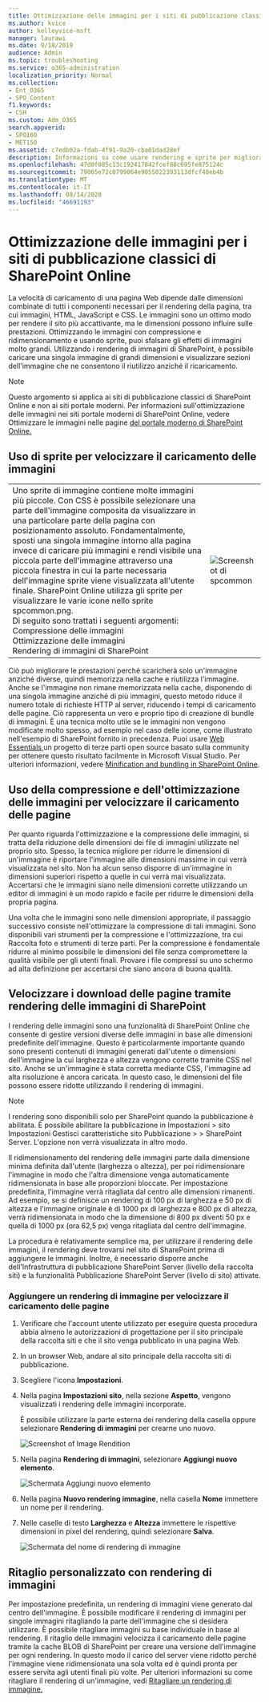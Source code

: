 ```yaml
---
title: Ottimizzazione delle immagini per i siti di pubblicazione classici di SharePoint Online
ms.author: kvice
author: kelleyvice-msft
manager: laurawi
ms.date: 9/18/2019
audience: Admin
ms.topic: troubleshooting
ms.service: o365-administration
localization_priority: Normal
ms.collection:
- Ent_O365
- SPO_Content
f1.keywords:
- CSH
ms.custom: Adm_O365
search.appverid:
- SPO160
- MET150
ms.assetid: c7edb02a-fdab-4f91-9a20-cba01dad28ef
description: Informazioni su come usare rendering e sprite per migliorare le prestazioni delle immagini nei siti di pubblicazione classici di SharePoint Online.
ms.openlocfilehash: 47d0f085c13c192417842fcef88c695fe875124c
ms.sourcegitcommit: 79065e72c0799064e9055022393113dfcf40eb4b
ms.translationtype: MT
ms.contentlocale: it-IT
ms.lasthandoff: 08/14/2020
ms.locfileid: "46691193"
---
```

# <a name="image-optimization-for-sharepoint-online-classic-publishing-sites"></a>Ottimizzazione delle immagini per i siti di pubblicazione classici di SharePoint Online

La velocità di caricamento di una pagina Web dipende dalle dimensioni combinate di tutti i componenti necessari per il rendering della pagina, tra cui immagini, HTML, JavaScript e CSS. Le immagini sono un ottimo modo per rendere il sito più accattivante, ma le dimensioni possono influire sulle prestazioni. Ottimizzando le immagini con compressione e ridimensionamento e usando sprite, puoi sfalsare gli effetti di immagini molto grandi. Utilizzando i rendering di immagini di SharePoint, è possibile caricare una singola immagine di grandi dimensioni e visualizzare sezioni dell'immagine che ne consentono il riutilizzo anziché il ricaricamento.

>[!NOTE]
>Questo argomento si applica ai siti di pubblicazione classici di SharePoint Online e non ai siti portale moderni. Per informazioni sull'ottimizzazione delle immagini nei siti portale moderni di SharePoint Online, vedere Ottimizzare le immagini nelle pagine [del portale moderno di SharePoint Online.](modern-image-optimization.md)
  
## <a name="using-sprites-to-speed-up-image-loading"></a>Uso di sprite per velocizzare il caricamento delle immagini

|||
|:-----|:-----|
| Uno sprite di immagine contiene molte immagini più piccole. Con CSS è possibile selezionare una parte dell'immagine composita da visualizzare in una particolare parte della pagina con posizionamento assoluto. Fondamentalmente, sposti una singola immagine intorno alla pagina invece di caricare più immagini e rendi visibile una piccola parte dell'immagine attraverso una piccola finestra in cui la parte necessaria dell'immagine sprite viene visualizzata all'utente finale. SharePoint Online utilizza gli sprite per visualizzare le varie icone nello sprite spcommon.png.  <br/>  Di seguito sono trattati i seguenti argomenti:  <br/>  Compressione delle immagini  <br/>  Ottimizzazione delle immagini  <br/>  Rendering di immagini di SharePoint  <br/> |![Screenshot di spcommon](../media/cc5cdee1-8e54-4537-9a8a-8854f4ee849f.png)|
   
Ciò può migliorare le prestazioni perché scaricherà solo un'immagine anziché diverse, quindi memorizza nella cache e riutilizza l'immagine. Anche se l'immagine non rimane memorizzata nella cache, disponendo di una singola immagine anziché di più immagini, questo metodo riduce il numero totale di richieste HTTP al server, riducendo i tempi di caricamento delle pagine. Ciò rappresenta un vero e proprio tipo di creazione di bundle di immagini. È una tecnica molto utile se le immagini non vengono modificate molto spesso, ad esempio nel caso delle icone, come illustrato nell'esempio di SharePoint fornito in precedenza. Puoi usare [Web Essentials,](https://vswebessentials.com/)un progetto di terze parti open source basato sulla community per ottenere questo risultato facilmente in Microsoft Visual Studio. Per ulteriori informazioni, vedere [Minification and bundling in SharePoint Online](https://go.microsoft.com/fwlink/?LinkId=708698).
  
## <a name="using-image-compression-and-optimization-to-speed-up-page-loading"></a>Uso della compressione e dell'ottimizzazione delle immagini per velocizzare il caricamento delle pagine

Per quanto riguarda l'ottimizzazione e la compressione delle immagini, si tratta della riduzione delle dimensioni dei file di immagini utilizzate nel proprio sito. Spesso, la tecnica migliore per ridurre le dimensioni di un'immagine è riportare l'immagine alle dimensioni massime in cui verrà visualizzata nel sito. Non ha alcun senso disporre di un'immagine in dimensioni superiori rispetto a quelle in cui verrà mai visualizzata. Accertarsi che le immagini siano nelle dimensioni corrette utilizzando un editor di immagini è un modo rapido e facile per ridurre le dimensioni della propria pagina.
  
Una volta che le immagini sono nelle dimensioni appropriate, il passaggio successivo consiste nell'ottimizzare la compressione di tali immagini. Sono disponibili vari strumenti per la compressione e l'ottimizzazione, tra cui Raccolta foto e strumenti di terze parti. Per la compressione è fondamentale ridurre al minimo possibile le dimensioni del file senza compromettere la qualità visibile per gli utenti finali. Provare i file compressi su uno schermo ad alta definizione per accertarsi che siano ancora di buona qualità.
  
## <a name="speed-up-page-downloads-by-using-sharepoint-image-renditions"></a>Velocizzare i download delle pagine tramite rendering delle immagini di SharePoint

I rendering delle immagini sono una funzionalità di SharePoint Online che consente di gestire versioni diverse delle immagini in base alle dimensioni predefinite dell'immagine. Questo è particolarmente importante quando sono presenti contenuti di immagini generati dall'utente o dimensioni dell'immagine la cui larghezza e altezza vengono corrette tramite CSS nel sito. Anche se un'immagine è stata corretta mediante CSS, l'immagine ad alta risoluzione è ancora caricata. In questo caso, le dimensioni del file possono essere ridotte utilizzando il rendering di immagini.
  
> [!NOTE]
> I rendering sono disponibili solo per SharePoint quando la pubblicazione è abilitata. È possibile abilitare la pubblicazione in Impostazioni \> sito Impostazioni Gestisci caratteristiche sito Pubblicazione \> \> SharePoint Server. L'opzione non verrà visualizzata in altro modo.
  
Il ridimensionamento del rendering delle immagini parte dalla dimensione minima definita dall'utente (larghezza o altezza), per poi ridimensionare l'immagine in modo che l'altra dimensione venga automaticamente ridimensionata in base alle proporzioni bloccate. Per impostazione predefinita, l'immagine verrà ritagliata dal centro alle dimensioni rimanenti. Ad esempio, se si definisce un rendering di 100 px di larghezza e 50 px di altezza e l'immagine originale è di 1000 px di larghezza e 800 px di altezza, verrà ridimensionata in modo che la dimensione di 800 px diventi 50 px e quella di 1000 px (ora 62,5 px) venga ritagliata dal centro dell'immagine.
  
La procedura è relativamente semplice ma, per utilizzare il rendering delle immagini, il rendering deve trovarsi nel sito di SharePoint prima di aggiungere le immagini. Inoltre, è necessario disporre anche dell'Infrastruttura di pubblicazione SharePoint Server (livello della raccolta siti) e la funzionalità Pubblicazione SharePoint Server (livello di sito) attivate.
  
### <a name="add-an-image-rendition-to-speed-up-page-loading"></a>Aggiungere un rendering di immagine per velocizzare il caricamento delle pagine
  
1. Verificare che l'account utente utilizzato per eseguire questa procedura abbia almeno le autorizzazioni di progettazione per il sito principale della raccolta siti e che il sito venga pubblicato in una pagina Web.

2. In un browser Web, andare al sito principale della raccolta siti di pubblicazione.

3. Scegliere l'icona **Impostazioni**.

4. Nella pagina **Impostazioni sito**, nella sezione **Aspetto**, vengono visualizzati i rendering delle immagini incorporate.

    È possibile utilizzare la parte esterna dei rendering della casella oppure selezionare **Rendering di immagini** per crearne uno nuovo.

    ![Screenshot of Image Rendition](../media/eaae0d53-657d-47ef-b687-65c5167eae4d.PNG)
  
5. Nella pagina **Rendering di immagini**, selezionare **Aggiungi nuovo elemento**.

    ![Schermata Aggiungi nuovo elemento](../media/8cede22e-52bf-4d9d-99cb-162f2f6ce92b.PNG)
  
6. Nella pagina **Nuovo rendering immagine**, nella casella **Nome** immettere un nome per il rendering.

7. Nelle caselle di testo **Larghezza** e **Altezza** immettere le rispettive dimensioni in pixel del rendering, quindi selezionare **Salva**.

    ![Schermata del nome di rendering di immagine](../media/5a6119ed-c163-40df-a4db-ec629d15607d.PNG)
  
## <a name="custom-cropping-with-image-renditions"></a>Ritaglio personalizzato con rendering di immagini

Per impostazione predefinita, un rendering di immagini viene generato dal centro dell'immagine. È possibile modificare il rendering di immagini per singole immagini ritagliando la parte dell'immagine che si desidera utilizzare. È possibile ritagliare immagini su base individuale in base al rendering. Il ritaglio delle immagini velocizza il caricamento delle pagine tramite la cache BLOB di SharePoint per creare una versione dell'immagine per ogni rendering. In questo modo il carico del server viene ridotto perché l'immagine viene ridimensionata una sola volta ed è quindi pronta per essere servita agli utenti finali più volte. Per ulteriori informazioni su come ritagliare il rendering di un'immagine, vedi [Ritagliare un rendering di immagine.](https://go.microsoft.com/fwlink/p/?LinkId=525626)
  

